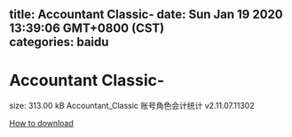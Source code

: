
title: Accountant Classic-
date: Sun Jan 19 2020 13:39:06 GMT+0800 (CST)    
categories: baidu
---

# Accountant Classic-
size: 313.00 kB
 Accountant_Classic 账号角色会计统计 v2.11.07.11302
 

[How to download](https://bpcam.bemobtrk.com/go/2ceec3aa-1ca2-46d6-b9ff-aaa5c184517c?jno=818)